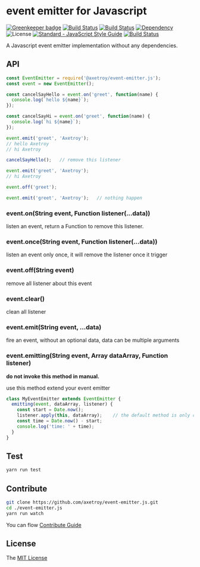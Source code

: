 # event emitter for Javascript

[![Greenkeeper badge](https://badges.greenkeeper.io/axetroy/event-emitter.js.svg)](https://greenkeeper.io/)
[![Build Status](https://travis-ci.org/axetroy/event-emitter.js.svg?branch=master)](https://travis-ci.org/axetroy/event-emitter.js)
[![Build Status](https://saucelabs.com/buildstatus/axetroy)](https://saucelabs.com/beta/builds/05b1e575f3a74adda7203d4c4078a71e)
[![Dependency](https://david-dm.org/axetroy/event-emitter.js.svg)](https://david-dm.org/axetroy/event-emitter.js)
![License](https://img.shields.io/badge/license-MIT-green.svg)
[![Standard - JavaScript Style Guide](https://img.shields.io/badge/code_style-standard-brightgreen.svg)](https://github.com/axetroy/event-emitter.js)
[![Build Status](https://saucelabs.com/browser-matrix/axetroy.svg)](https://saucelabs.com/beta/builds/05b1e575f3a74adda7203d4c4078a71e)

A Javascript event emitter implementation without any dependencies.

## API

```javascript
const EventEmitter = require('@axetroy/event-emitter.js');
const event = new EventEmitter();

const cancelSayHello = event.on('greet', function(name) {
  console.log(`hello ${name}`);
});

const cancelSayHi = event.on('greet', function(name) {
  console.log(`hi ${name}`);
});

event.emit('greet', 'Axetroy');
// hello Axetroy
// hi Axetroy

cancelSayHello();   // remove this listener

event.emit('greet', 'Axetroy');
// hi Axetroy

event.off('greet');

event.emit('greet', 'Axetroy');   // nothing happen
```

### event.on(String event, Function listener(...data))

listen an event, return a Function to remove this listener.

### event.once(String event, Function listener(...data))

listen an event only once, it will remove the listener once it trigger

### event.off(String event)

remove all listener about this event

### event.clear()

clean all listener

### event.emit(String event, ...data)

fire an event, without an optional data, data can be multiple arguments

### event.emitting(String event, Array dataArray, Function listener)

**do not invoke this method in manual.**

use this method extend your event emitter

```javascript
class MyEventEmitter extends EventEmitter {
  emitting(event, dataArray, listener) {
    const start = Date.now();
    listener.apply(this, dataArray);    // the default method is only contain this line
    const time = Date.now() - start;
    console.log('time: ' + time);
  }
}
```

## Test
```bash
yarn run test
```

## Contribute

```bash
git clone https://github.com/axetroy/event-emitter.js.git
cd ./event-emitter.js
yarn run watch
```

You can flow [Contribute Guide](https://github.com/axetroy/event-emitter.js/blob/master/contributing.md)

## License

The [MIT License](https://github.com/axetroy/event-emitter.js/blob/master/LICENSE)
